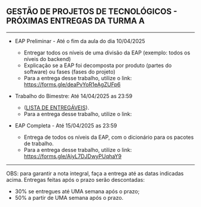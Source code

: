 ## GESTÃO DE PROJETOS DE TECNOLÓGICOS - PRÓXIMAS ENTREGAS DA TURMA A
___

- EAP Preliminar - Até o fim da aula do dia 10/04/2025
    + Entregar todos os níveis de uma divisão da EAP (exemplo: todos os níveis do backend)
    + Explicação se a EAP foi decomposta por produto (partes do software) ou fases (fases do projeto)
    + Para a entrega desse trabalho, utilize o link: https://forms.gle/deaPvYoR1eAgZUFp6

- Trabalho do Bimestre: Até 14/04/2025 as 23:59
    + ([LISTA DE ENTREGÁVEIS](https://github.com/biazottoj/unicesumar2025/blob/main/gest%C3%A3o%20de%20projetos%20tecnol%C3%B3gicos/atividades/Entrega%20do%20Projeto%20Gerenciamento%20de%20projetos%20Tecnolo%CC%81gicos%20-%20Primeiro%20Bimestre%20-%202025.pdf)). 
    + Para a entrega desse trabalho, utilize o link: 


- EAP Completa - Até 15/04/2025 as 23:59
    + Entrega de todos os níveis da EAP, com o dicionário para os pacotes de trabalho.
    + Para a entrega desse trabalho, utilize o link: https://forms.gle/AiyL7DJDwyPUqhaY9

___

OBS: para garantir a nota integral, faça a entrega até as datas indicadas acima. Entregas feitas após o prazo serão descontadas:
- 30% se entregues até UMA semana após o prazo;
- 50% a partir de UMA semana após o prazo. 